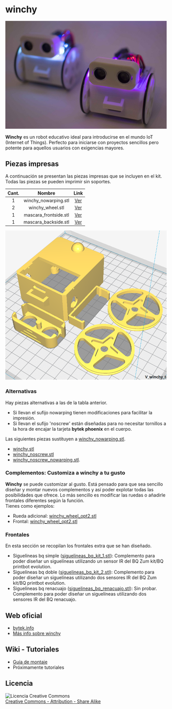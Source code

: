 # winchy
![winchy](https://github.com/EnekoMontero/bytek/blob/gh-pages/assets/images/winchy1.jpg "winchy")

**Winchy** es un robot educativo ideal para introducirse en el mundo IoT (Internet of Things). Perfecto para iniciarse con proyectos sencillos pero potente para aquellos usuarios con exigencias mayores.

## Piezas impresas
A continuación se presentan las piezas impresas que se incluyen en el kit. Todas las piezas se pueden imprimir sin soportes.  

| Cant. | Nombre                | Link                                                                                    |
| :---: |:---------------------:| :--------------------------------------------------------------------------------------:|
| 1     | winchy_nowarping.stl  | [Ver](https://github.com/bytekengineering/winchy/blob/master/STL/winchy_nowarping.stl)  |
| 2     | winchy_wheel.stl      | [Ver](https://github.com/bytekengineering/winchy/blob/master/STL/winchy_wheel.stl)      |
| 1     | mascara_frontside.stl | [Ver](https://github.com/bytekengineering/winchy/blob/master/STL/mascara_frontside.stl) |
| 1     | mascara_backside.stl  | [Ver](https://github.com/bytekengineering/winchy/blob/master/STL/mascara_backside.stl)  |  

![winchy kit](https://github.com/bytekengineering/winchy/blob/master/STL/winchy_kit.PNG "winchy kit")

### Alternativas
Hay piezas alternativas a las de la tabla anterior.
 - Si llevan el sufijo nowarping tienen modificaciones para facilitar la impresión.
 - Si llevan el sufijo 'noscrew' están diseñadas para no necesitar tornillos a la hora de encajar la tarjeta **bytek phoenix** en el cuerpo.  

 Las siguientes piezas sustituyen a [winchy_nowarping.stl](https://github.com/bytekengineering/winchy/blob/master/STL/winchy_nowarping.stl).
 - [winchy.stl](https://github.com/bytekengineering/winchy/blob/master/STL/winchy.stl)
 - [winchy_noscrew.stl](https://github.com/bytekengineering/winchy/blob/master/STL/winchy_noscrew.stl)
 - [winchy_noscrew_nowarping.stl](https://github.com/bytekengineering/winchy/blob/master/STL/winchy_noscrew_nowarping.stl).

### Complementos: Customiza a winchy a tu gusto
**Winchy** se puede customizar al gusto. Está pensado para que sea sencillo diseñar y montar nuevos complementos y así poder explotar todas las posibilidades que ofrece. Lo más sencillo es modificar las ruedas o añadirle frontales diferentes según la función.  
Tienes como ejemplos:
 - Rueda adicional: [winchy_wheel_opt2.stl](https://github.com/bytekengineering/winchy/blob/master/STL/winchy_wheel_opt2.stl)
 - Frontal: [winchy_wheel_opt2.stl](https://github.com/bytekengineering/winchy/blob/master/STL/pala.stl)
 
### Frontales
En esta sección se recopilan los frontales extra que se han diseñado.  
 - Siguelíneas bq simple ([siguelineas_bq_kit_1.stl](https://github.com/bytekengineering/winchy/blob/master/STL/siguelineas_bq_kit_1.stl)): Complemento para poder diseñar un siguelíneas utilizando un sensor IR del BQ Zum kit/BQ printbot evolution.
 - Siguelíneas bq doble ([siguelineas_bq_kit_2.stl](https://github.com/bytekengineering/winchy/blob/master/STL/siguelineas_bq_kit_2.stl)): Complemento para poder diseñar un siguelíneas utilizando dos sensores IR del BQ Zum kit/BQ printbot evolution.
 - Siguelíneas bq renacuajo ([siguelineas_bq_renacuajo.stl](https://github.com/bytekengineering/winchy/blob/master/STL/siguelineas_bq_renacuajo.stl)): Sin probar. Complemento para poder diseñar un siguelíneas utilizando dos sensores IR del BQ renacuajo.

## Web oficial
 - [bytek.info](http://bytek.info/)
 - [Más info sobre winchy](http://bytek.info/phoenix#winchykit)

## Wiki - Tutoriales
 - [Guía de montaje](https://docs.google.com/document/d/1RpQKoiCZQY_tyuJEID8WQEXVPrsOutuznivVgkQZnyw/edit#heading=h.z6ne0og04bp5)
 - Próximamente tutoriales
 
## Licencia
![Licencia Creative Commons](https://i.creativecommons.org/l/by-sa/4.0/88x31.png "cc-by-sa-4.0")  
[Creative Commons - Attribution - Share Alike](http://creativecommons.org/licenses/by-sa/4.0/)
